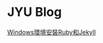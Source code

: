 # JYU Blog

[Windows環境安裝Ruby和Jekyll](https://github.com/s123600g/s123600g.github.io/wiki/Windows%E7%92%B0%E5%A2%83%E5%AE%89%E8%A3%9DRuby%E5%92%8CJekyll)
